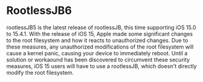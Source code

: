 # RootlessJB6

rootlessJB5 is the latest release of 
rootlessJB, this time supporting iOS 15.0 to 15.4.1. With the release of iOS 15, Apple made some significant changes to the root filesystem and how it reacts to unauthorized changes. Due to these measures, any unauthorized modifications of the root filesystem will cause a kernel panic, causing your device to immediately reboot. Until a solution or workaound has been discovered to circumvent these security measures, iOS 15 users will have to use a rootlessJB, which doesn't directly modify the root filesystem.
